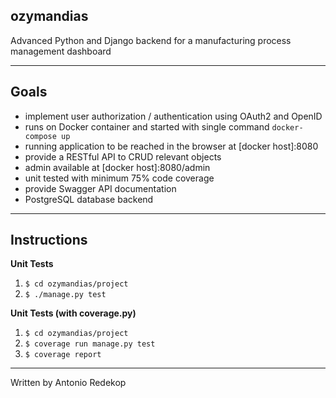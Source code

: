 ## ozymandias 

Advanced Python and Django backend for a manufacturing process management dashboard

---

## Goals 

  - implement user authorization / authentication using OAuth2 and OpenID
  - runs on Docker container and started with single command `docker-compose up`
  - running application to be reached in the browser at [docker host]:8080 
  - provide a RESTful API to CRUD relevant objects 
  - admin available at [docker host]:8080/admin
  - unit tested with minimum 75% code coverage
  - provide Swagger API documentation
  - PostgreSQL database backend
---

## Instructions 

**Unit Tests**
1.  `$ cd ozymandias/project`
2.  `$ ./manage.py test`

**Unit Tests (with coverage.py)**
1.  `$ cd ozymandias/project`
2.  `$ coverage run manage.py test`
3.  `$ coverage report`

---

Written by Antonio Redekop